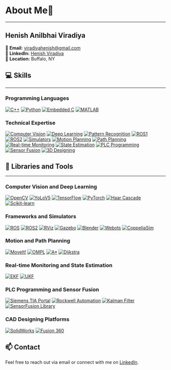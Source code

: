 # About Me💫
---

## Henish Anilbhai Viradiya
  
📧 **Email:** [viradiyahenish@gmail.com](mailto:viradiyahenish@gmail.com)  
🔗 **LinkedIn:** [Henish Viradiya](https://www.linkedin.com/in/henish-viradiya/)  
📍 **Location:** Buffalo, NY  



## 💻 Skills
---

### Programming Languages
[![C++](https://img.shields.io/badge/C++-00599C?style=for-the-badge&logo=cplusplus&logoColor=white)](https://en.cppreference.com/w/)
[![Python](https://img.shields.io/badge/Python-3776AB?style=for-the-badge&logo=python&logoColor=white)](https://www.python.org/)
[![Embedded C](https://img.shields.io/badge/Embedded%20C-555555?style=for-the-badge&logo=c&logoColor=white)](https://en.wikipedia.org/wiki/Embedded_C)
[![MATLAB](https://img.shields.io/badge/MATLAB-0076A8?style=for-the-badge&logo=mathworks&logoColor=white)](https://www.mathworks.com/products/matlab.html)

### Technical Expertise
[![Computer Vision](https://img.shields.io/badge/Computer%20Vision-4285F4?style=for-the-badge&logo=google&logoColor=white)](https://en.wikipedia.org/wiki/Computer_vision)
[![Deep Learning](https://img.shields.io/badge/Deep%20Learning-FF6F00?style=for-the-badge&logo=deeplearning&logoColor=white)](https://en.wikipedia.org/wiki/Deep_learning)
[![Pattern Recognition](https://img.shields.io/badge/Pattern%20Recognition-FF0000?style=for-the-badge&logo=recognition&logoColor=white)](https://en.wikipedia.org/wiki/Pattern_recognition)
[![ROS1](https://img.shields.io/badge/ROS1-22314E?style=for-the-badge&logo=ros&logoColor=white)](https://www.ros.org/)
[![ROS2](https://img.shields.io/badge/ROS2-22314E?style=for-the-badge&logo=ros&logoColor=white)](https://docs.ros.org/en/foxy/index.html)
[![Simulators](https://img.shields.io/badge/Simulators-0A0A0A?style=for-the-badge&logo=simulator&logoColor=white)](https://en.wikipedia.org/wiki/Simulation)
[![Motion Planning](https://img.shields.io/badge/Motion%20Planning-0078D4?style=for-the-badge&logo=planning&logoColor=white)](https://en.wikipedia.org/wiki/Motion_planning)
[![Path Planning](https://img.shields.io/badge/Path%20Planning-228B22?style=for-the-badge&logo=pathplanning&logoColor=white)](https://en.wikipedia.org/wiki/Path_planning)
[![Real-time Monitoring](https://img.shields.io/badge/Real--time%20Monitoring-8A2BE2?style=for-the-badge&logo=monitoring&logoColor=white)](https://en.wikipedia.org/wiki/Real-time_monitoring)
[![State Estimation](https://img.shields.io/badge/State%20Estimation-FFA500?style=for-the-badge&logo=stateestimation&logoColor=white)](https://en.wikipedia.org/wiki/State_estimation)
[![PLC Programming](https://img.shields.io/badge/PLC%20Programming-8B0000?style=for-the-badge&logo=plc&logoColor=white)](https://en.wikipedia.org/wiki/Programmable_logic_controller)
[![Sensor Fusion](https://img.shields.io/badge/Sensor%20Fusion-800080?style=for-the-badge&logo=sensorfusion&logoColor=white)](https://en.wikipedia.org/wiki/Sensor_fusion)
[![3D Designing](https://img.shields.io/badge/3D%20Designing-FFD700?style=for-the-badge&logo=3dmodeling&logoColor=white)](https://en.wikipedia.org/wiki/3D_modeling)

## 🔧 Libraries and Tools
---

### Computer Vision and Deep Learning
[![OpenCV](https://img.shields.io/badge/OpenCV-5C3EE8?style=for-the-badge&logo=opencv&logoColor=white)](https://opencv.org/)
[![YoLoV5](https://img.shields.io/badge/YoLoV5-00FFFF?style=for-the-badge&logo=yolo&logoColor=white)](https://github.com/ultralytics/yolov5)
[![TensorFlow](https://img.shields.io/badge/TensorFlow-FF6F00?style=for-the-badge&logo=tensorflow&logoColor=white)](https://www.tensorflow.org/)
[![PyTorch](https://img.shields.io/badge/PyTorch-EE4C2C?style=for-the-badge&logo=pytorch&logoColor=white)](https://pytorch.org/)
[![Haar Cascade](https://img.shields.io/badge/Haar%20Cascade-008000?style=for-the-badge&logo=haarcascade&logoColor=white)](https://en.wikipedia.org/wiki/Haar-like_feature)
[![Scikit-learn](https://img.shields.io/badge/Scikit--learn-F7931E?style=for-the-badge&logo=scikit-learn&logoColor=white)](https://scikit-learn.org/)

### Frameworks and Simulators
[![ROS](https://img.shields.io/badge/ROS-22314E?style=for-the-badge&logo=ros&logoColor=white)](https://www.ros.org/)
[![ROS2](https://img.shields.io/badge/ROS2-22314E?style=for-the-badge&logo=ros&logoColor=white)](https://docs.ros.org/en/foxy/index.html)
[![RViz](https://img.shields.io/badge/RViz-8A2BE2?style=for-the-badge&logo=rviz&logoColor=white)](http://wiki.ros.org/rviz)
[![Gazebo](https://img.shields.io/badge/Gazebo-000000?style=for-the-badge&logo=gazebo&logoColor=white)](https://gazebosim.org/)
[![Blender](https://img.shields.io/badge/Blender-F5792A?style=for-the-badge&logo=blender&logoColor=white)](https://www.blender.org/)
[![Webots](https://img.shields.io/badge/Webots-00A4EF?style=for-the-badge&logo=webots&logoColor=white)](https://cyberbotics.com/)
[![CoppeliaSim](https://img.shields.io/badge/CoppeliaSim-E03C31?style=for-the-badge&logo=coppeliasim&logoColor=white)](https://www.coppeliarobotics.com/)

### Motion and Path Planning
[![MoveIt!](https://img.shields.io/badge/MoveIt!-41B883?style=for-the-badge&logo=moveit&logoColor=white)](https://moveit.ros.org/)
[![OMPL](https://img.shields.io/badge/OMPL-007ACC?style=for-the-badge&logo=ompl&logoColor=white)](https://ompl.kavrakilab.org/)
[![A*](https://img.shields.io/badge/A*-FF0000?style=for-the-badge&logo=astar&logoColor=white)](https://en.wikipedia.org/wiki/A*_search_algorithm)
[![Dijkstra](https://img.shields.io/badge/Dijkstra-0000FF?style=for-the-badge&logo=dijkstra&logoColor=white)](https://en.wikipedia.org/wiki/Dijkstra%27s_algorithm)

### Real-time Monitoring and State Estimation
[![EKF](https://img.shields.io/badge/EKF-800080?style=for-the-badge&logo=ekf&logoColor=white)](https://en.wikipedia.org/wiki/Extended_Kalman_filter)
[![UKF](https://img.shields.io/badge/UKF-FFA500?style=for-the-badge&logo=ukf&logoColor=white)](https://en.wikipedia.org/wiki/Kalman_filter#Unscented_Kalman_filter)

### PLC Programming and Sensor Fusion
[![Siemens TIA Portal](https://img.shields.io/badge/Siemens%20TIA%20Portal-0078D4?style=for-the-badge&logo=siemens&logoColor=white)](https://new.siemens.com/global/en/products/automation/industry-software/automation-software/tia-portal.html)
[![Rockwell Automation](https://img.shields.io/badge/Rockwell%20Automation-A8B9CC?style=for-the-badge&logo=rockwell&logoColor=white)](https://www.rockwellautomation.com/)
[![Kalman Filter](https://img.shields.io/badge/Kalman%20Filter-000000?style=for-the-badge&logo=kalmanfilter&logoColor=white)](https://en.wikipedia.org/wiki/Kalman_filter)
[![SensorFusion Library](https://img.shields.io/badge/SensorFusion%20Library-FF6F00?style=for-the-badge&logo=sensorfusion&logoColor=white)](https://en.wikipedia.org/wiki/Sensor_fusion)

### CAD Designing Platforms
[![SolidWorks](https://img.shields.io/badge/SolidWorks-E03C31?style=for-the-badge&logo=solidworks&logoColor=white)](https://www.solidworks.com/)
[![Fusion 360](https://img.shields.io/badge/Fusion%20360-007ACC?style=for-the-badge&logo=fusion360&logoColor=white)](https://www.autodesk.com/products/fusion-360/overview)

## 📫 Contact
Feel free to reach out via email or connect with me on [LinkedIn](https://www.linkedin.com/in/henish-viradiya/).
